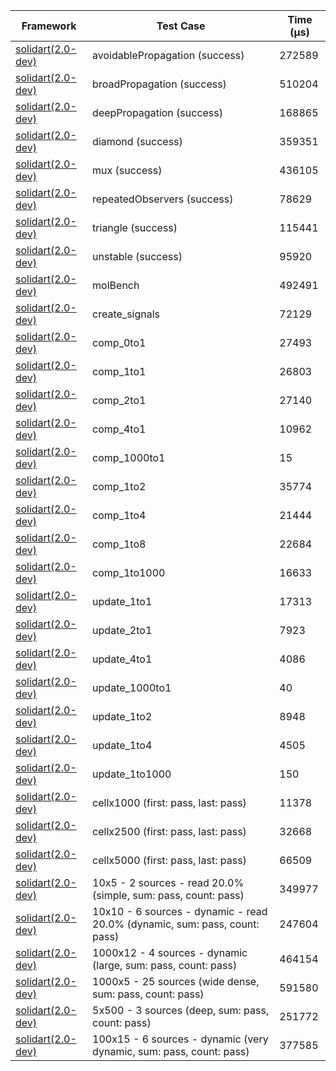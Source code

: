 | Framework | Test Case | Time (μs) |
| --- | --- | --- |
| [solidart(2.0-dev)](https://github.com/nank1ro/solidart/tree/dev) | avoidablePropagation (success) | 272589 |
| [solidart(2.0-dev)](https://github.com/nank1ro/solidart/tree/dev) | broadPropagation (success) | 510204 |
| [solidart(2.0-dev)](https://github.com/nank1ro/solidart/tree/dev) | deepPropagation (success) | 168865 |
| [solidart(2.0-dev)](https://github.com/nank1ro/solidart/tree/dev) | diamond (success) | 359351 |
| [solidart(2.0-dev)](https://github.com/nank1ro/solidart/tree/dev) | mux (success) | 436105 |
| [solidart(2.0-dev)](https://github.com/nank1ro/solidart/tree/dev) | repeatedObservers (success) | 78629 |
| [solidart(2.0-dev)](https://github.com/nank1ro/solidart/tree/dev) | triangle (success) | 115441 |
| [solidart(2.0-dev)](https://github.com/nank1ro/solidart/tree/dev) | unstable (success) | 95920 |
| [solidart(2.0-dev)](https://github.com/nank1ro/solidart/tree/dev) | molBench | 492491 |
| [solidart(2.0-dev)](https://github.com/nank1ro/solidart/tree/dev) | create_signals | 72129 |
| [solidart(2.0-dev)](https://github.com/nank1ro/solidart/tree/dev) | comp_0to1 | 27493 |
| [solidart(2.0-dev)](https://github.com/nank1ro/solidart/tree/dev) | comp_1to1 | 26803 |
| [solidart(2.0-dev)](https://github.com/nank1ro/solidart/tree/dev) | comp_2to1 | 27140 |
| [solidart(2.0-dev)](https://github.com/nank1ro/solidart/tree/dev) | comp_4to1 | 10962 |
| [solidart(2.0-dev)](https://github.com/nank1ro/solidart/tree/dev) | comp_1000to1 | 15 |
| [solidart(2.0-dev)](https://github.com/nank1ro/solidart/tree/dev) | comp_1to2 | 35774 |
| [solidart(2.0-dev)](https://github.com/nank1ro/solidart/tree/dev) | comp_1to4 | 21444 |
| [solidart(2.0-dev)](https://github.com/nank1ro/solidart/tree/dev) | comp_1to8 | 22684 |
| [solidart(2.0-dev)](https://github.com/nank1ro/solidart/tree/dev) | comp_1to1000 | 16633 |
| [solidart(2.0-dev)](https://github.com/nank1ro/solidart/tree/dev) | update_1to1 | 17313 |
| [solidart(2.0-dev)](https://github.com/nank1ro/solidart/tree/dev) | update_2to1 | 7923 |
| [solidart(2.0-dev)](https://github.com/nank1ro/solidart/tree/dev) | update_4to1 | 4086 |
| [solidart(2.0-dev)](https://github.com/nank1ro/solidart/tree/dev) | update_1000to1 | 40 |
| [solidart(2.0-dev)](https://github.com/nank1ro/solidart/tree/dev) | update_1to2 | 8948 |
| [solidart(2.0-dev)](https://github.com/nank1ro/solidart/tree/dev) | update_1to4 | 4505 |
| [solidart(2.0-dev)](https://github.com/nank1ro/solidart/tree/dev) | update_1to1000 | 150 |
| [solidart(2.0-dev)](https://github.com/nank1ro/solidart/tree/dev) | cellx1000 (first: pass, last: pass) | 11378 |
| [solidart(2.0-dev)](https://github.com/nank1ro/solidart/tree/dev) | cellx2500 (first: pass, last: pass) | 32668 |
| [solidart(2.0-dev)](https://github.com/nank1ro/solidart/tree/dev) | cellx5000 (first: pass, last: pass) | 66509 |
| [solidart(2.0-dev)](https://github.com/nank1ro/solidart/tree/dev) | 10x5 - 2 sources - read 20.0% (simple, sum: pass, count: pass) | 349977 |
| [solidart(2.0-dev)](https://github.com/nank1ro/solidart/tree/dev) | 10x10 - 6 sources - dynamic - read 20.0% (dynamic, sum: pass, count: pass) | 247604 |
| [solidart(2.0-dev)](https://github.com/nank1ro/solidart/tree/dev) | 1000x12 - 4 sources - dynamic (large, sum: pass, count: pass) | 464154 |
| [solidart(2.0-dev)](https://github.com/nank1ro/solidart/tree/dev) | 1000x5 - 25 sources (wide dense, sum: pass, count: pass) | 591580 |
| [solidart(2.0-dev)](https://github.com/nank1ro/solidart/tree/dev) | 5x500 - 3 sources (deep, sum: pass, count: pass) | 251772 |
| [solidart(2.0-dev)](https://github.com/nank1ro/solidart/tree/dev) | 100x15 - 6 sources - dynamic (very dynamic, sum: pass, count: pass) | 377585 |
